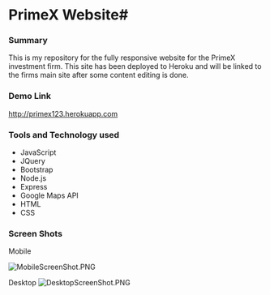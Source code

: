 # PrimeX Website#

### Summary ###

This is my repository for the fully responsive website for the PrimeX investment firm.  This site has been deployed to Heroku and will be linked to the firms main site after some content editing is done.

### Demo Link ###
http://primex123.herokuapp.com

### Tools and Technology used ###

* JavaScript
* JQuery
* Bootstrap
* Node.js
* Express
* Google Maps API
* HTML
* CSS

### Screen Shots ###

Mobile

![MobileScreenShot.PNG](https://bitbucket.org/repo/qGRB8b/images/994532240-MobileScreenShot.PNG)

Desktop
![DesktopScreenShot.PNG](https://bitbucket.org/repo/qGRB8b/images/640422125-DesktopScreenShot.PNG)
